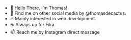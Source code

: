 - 👋  Hello There, I’m Thomas!
- 🌵  Find me on other social media by @thomasdecactus.
- 🔥  Mainly interested in web development.
- ☕️  Always up for Fika.
- 📫  Reach me by Instagram direct message
